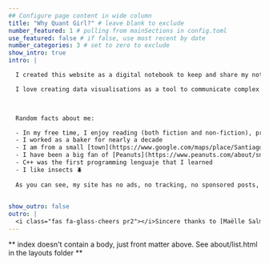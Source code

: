 ```yaml
---
## Configure page content in wide column
title: "Why Quant Girl?" # leave blank to exclude
number_featured: 1 # pulling from mainSections in config.toml
use_featured: false # if false, use most recent by date
number_categories: 3 # set to zero to exclude
show_intro: true
intro: |

  I created this website as a digital notebook to keep and share my notes on various technical topics (mainly related to mathematics, programming, and finance) as well as my experience working as a quant. 

  I love creating data visualisations as a tool to communicate complex ideas as well as provide powerful insights from data. This is why you will see lots of plots in this site.


  
  Random facts about me:

  - In my free time, I enjoy reading (both fiction and non-fiction), practicing yoga, and learning random things
  - I worked as a baker for nearly a decade
  - I am from a small [town](https://www.google.com/maps/place/Santiago+Ihuitlán+Plumas,+Oaxaca,+Mexico/@19.6370618,-104.3956752,1962158m/data=!3m1!1e3!4m13!1m7!3m6!1s0x85c60ac18644afaf:0x401fafd4ec6ad50!2sSantiago+Ihuitlán+Plumas,+Oaxaca,+Mexico!3b1!8m2!3d17.8481698!4d-97.428907!3m4!1s0x85c60ac18644afaf:0x401fafd4ec6ad50!8m2!3d17.8481698!4d-97.428907) in Oaxaca, Mexico
  - I have been a big fan of [Peanuts](https://www.peanuts.com/about/snoopy), and [Mafalda](https://www.quino.com.ar/mafaldaenglish) since I was a kid
  - C++ was the first programming lenguaje that I learned
  - I like insects 🪲
  
  As you can see, my site has no ads, no tracking, no sponsored posts, and no paywall. My only motivation is to share some of what I have learned with anybody who is interested."
 

show_outro: false
outro: |
  <i class="fas fa-glass-cheers pr2"></i>Sincere thanks to [Maëlle Salmon](https://masalmon.eu/) for her help naming this Hugo theme!
---
```


** index doesn't contain a body, just front matter above.
See about/list.html in the layouts folder **